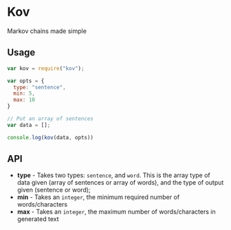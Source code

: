 # Kov
Markov chains made simple


## Usage

```js
var kov = require("kov");

var opts = {
  type: "sentence",
  min: 5,
  max: 10
}

// Put an array of sentences
var data = [];

console.log(kov(data, opts))
```

## API

- **type** - Takes two types: `sentence`, and  `word`. This is the array type of data given (array of sentences or array of words), and the type of output given (sentence or word);
- **min** - Takes an `integer`, the minimum required number of words/characters
- **max** - Takes an `integer`, the maximum number of words/characters in generated text
